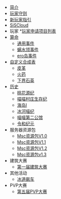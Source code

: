 * [简介](/README.md)
* [玩家守则](/rules.md)
* [新玩家指引](/forNew.md)
* [SiSCloud](/SiSCloud.md) 
* 玩家
  *[玩家申请项目列表](/player/ApplicationList.md) 
* [算命](/mcaugur/introduction.md)
  * [通用事件](/mcaugur/univeralevents.md)
  * [螭水领事件](/mcaugur/chishuiling.md)
  * [ero岛事件](/mcaugur/eroisland.md)
* [自定义合成表](/crafting/introduction.md)
  * [皮革](/crafting/to_leather.md)
  * [火药](/crafting/flint_gunpowder.md)
  * [下界石英](/crafting/quartz_block_down.md)
* [历史](/history/introduction.md) 
  * [桃花源纪](/history/taohuayuan.md)
  * [喵喵村庄生存纪](/history/miaovillage.md)
  * [海岛Ⅰ](/history/island1.md)
  * [冰河喵纪](/history/icecat.md)
  * [喵喵第二公馆](/history/miaoscraft2.md)
  * [令和纪元](/history/linhe/linhe.md)
* 服务器资源包
  * [Msc资源包V1.0](/serverresource/v1.0.md)
  * [Msc资源包V1.1](/serverresource/V1.1.md)
  * [Msc资源包V1.2](/serverresource/v1.2.md)
  * [Msc资源包v1.3](/serverresource/v1.3.md)
* 建筑大赛
  * [第一届建筑大赛](/activities/buildingGames/buildgame1.md)
* 其他活动
  * [冰道飙车](/activities/iceboat.md)   
* PVP大赛
  * [第五届PVP大赛](/activities/summer1v1/spvp5.md)  
  